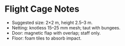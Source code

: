 # Flight Cage Notes
- Suggested size: 2×2 m, height 2.5–3 m.
- Netting: knotless 15–25 mm mesh; taut with bungees.
- Door: magnetic flap with overlap; staff only.
- Floor: foam tiles to absorb impact.
